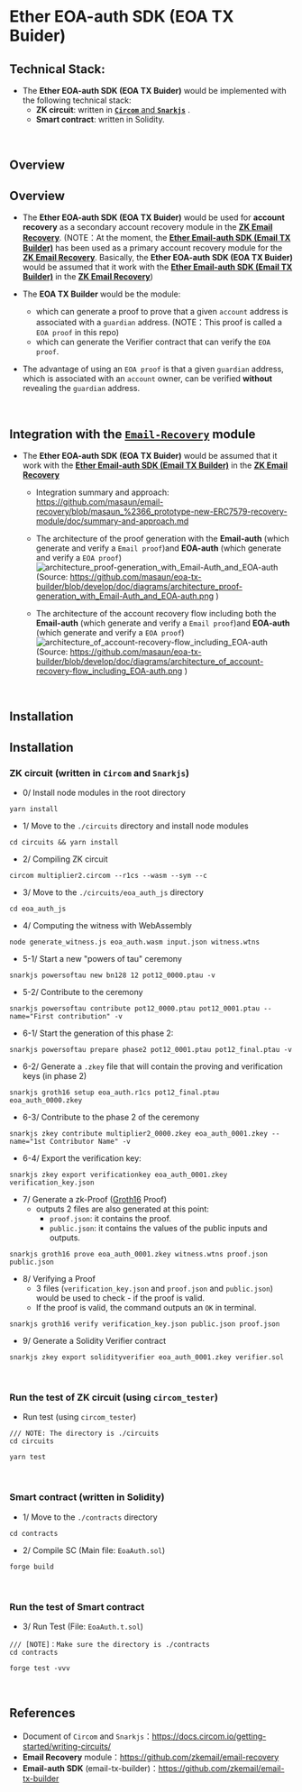 # Ether EOA-auth SDK (EOA TX Buider)

## Technical Stack:
- The **Ether EOA-auth SDK (EOA TX Buider)** would be implemented with the following technical stack:
  - **ZK circuit**: written in [**`Circom`** and **`Snarkjs`**](https://docs.circom.io/) .
  - **Smart contract**: written in Solidity.

<br>

## Overview

## Overview

- The **Ether EOA-auth SDK (EOA TX Buider)** would be used for **account recovery** as a secondary account recovery module in the [**ZK Email Recovery**](https://github.com/zkemail/email-recovery). (NOTE：At the moment, the [**Ether Email-auth SDK (Email TX Builder)**](https://github.com/zkemail/email-tx-builder) has been used as a primary account recovery module for the [**ZK Email Recovery**](https://github.com/zkemail/email-recovery). Basically, the **Ether EOA-auth SDK (EOA TX Buider)** would be assumed that it work with the [**Ether Email-auth SDK (Email TX Builder)**](https://github.com/zkemail/email-tx-builder) in the [**ZK Email Recovery**](https://github.com/zkemail/email-recovery))

- The **EOA TX Builder** would be the module:
  - which can generate a proof to prove that a given `account` address is associated with a `guardian` address. (NOTE：This proof is called a `EOA proof` in this repo)
  - which can generate the Verifier contract that can verify the `EOA proof`.

- The advantage of using an `EOA proof` is that a given `guardian` address, which is associated with an `account` owner, can be verified **without** revealing the `guardian` address. 


<br>

## Integration with the [`Email-Recovery`](https://github.com/zkemail/email-recovery) module

- The **Ether EOA-auth SDK (EOA TX Buider)** would be assumed that it work with the [**Ether Email-auth SDK (Email TX Builder)**](https://github.com/zkemail/email-tx-builder) in the [**ZK Email Recovery**](https://github.com/zkemail/email-recovery)
   - Integration summary and approach:
      https://github.com/masaun/email-recovery/blob/masaun_%2366_prototype-new-ERC7579-recovery-module/doc/summary-and-approach.md

   - The architecture of the proof generation with the **Email-auth** (which generate and verify a `Email proof`)and **EOA-auth** (which generate and verify a `EOA proof`)
      ![architecture_proof-generation_with_Email-Auth_and_EOA-auth](https://github.com/user-attachments/assets/ce1f6ec1-3f7f-41e0-a275-8e6668caf3e0)
      (Source: https://github.com/masaun/eoa-tx-builder/blob/develop/doc/diagrams/architecture_proof-generation_with_Email-Auth_and_EOA-auth.png ) 

   - The architecture of the account recovery flow including both the **Email-auth** (which generate and verify a `Email proof`)and **EOA-auth** (which generate and verify a `EOA proof`)
      ![architecture_of_account-recovery-flow_including_EOA-auth](https://github.com/user-attachments/assets/665ad240-0971-4db6-8c7c-4ca6325ef31f)
      (Source: https://github.com/masaun/eoa-tx-builder/blob/develop/doc/diagrams/architecture_of_account-recovery-flow_including_EOA-auth.png )


<br>

## Installation

## Installation

### ZK circuit (written in `Circom` and `Snarkjs`)

- 0/ Install node modules in the root directory
```shell
yarn install
```

- 1/ Move to the `./circuits` directory and install node modules
```shell
cd circuits && yarn install
```

- 2/ Compiling ZK circuit
```shell
circom multiplier2.circom --r1cs --wasm --sym --c
```

- 3/ Move to the `./circuits/eoa_auth_js` directory
```shell
cd eoa_auth_js
```

- 4/ Computing the witness with WebAssembly
```shell
node generate_witness.js eoa_auth.wasm input.json witness.wtns
```

- 5-1/ Start a new "powers of tau" ceremony
```shell
snarkjs powersoftau new bn128 12 pot12_0000.ptau -v
```

- 5-2/ Contribute to the ceremony
```shell
snarkjs powersoftau contribute pot12_0000.ptau pot12_0001.ptau --name="First contribution" -v
```

- 6-1/ Start the generation of this phase 2:
```shell
snarkjs powersoftau prepare phase2 pot12_0001.ptau pot12_final.ptau -v
```

- 6-2/ Generate a `.zkey` file that will contain the proving and verification keys (in phase 2)
```shell
snarkjs groth16 setup eoa_auth.r1cs pot12_final.ptau eoa_auth_0000.zkey
```

- 6-3/ Contribute to the phase 2 of the ceremony
```shell
snarkjs zkey contribute multiplier2_0000.zkey eoa_auth_0001.zkey --name="1st Contributor Name" -v
```

- 6-4/ Export the verification key:
```shell
snarkjs zkey export verificationkey eoa_auth_0001.zkey verification_key.json
```

- 7/ Generate a zk-Proof ([Groth16](https://eprint.iacr.org/2016/260) Proof) 
   - outputs 2 files are also generated at this point:
      - `proof.json`: it contains the proof.
      - `public.json`: it contains the values of the public inputs and outputs.
```shell
snarkjs groth16 prove eoa_auth_0001.zkey witness.wtns proof.json public.json
```

- 8/ Verifying a Proof
   - 3 files (`verification_key.json` and `proof.json` and `public.json`) would be used to check - if the proof is valid. 
   - If the proof is valid, the command outputs an `OK` in terminal.
```shell
snarkjs groth16 verify verification_key.json public.json proof.json
```

- 9/ Generate a Solidity Verifier contract
```shell
snarkjs zkey export solidityverifier eoa_auth_0001.zkey verifier.sol
```

<br>

### Run the test of ZK circuit (using `circom_tester`)
- Run test (using `circom_tester`)
```shell
/// NOTE: The directory is ./circuits
cd circuits

yarn test
```

<br>


### Smart contract (written in Solidity)

- 1/ Move to the `./contracts` directory
```shell
cd contracts
```

- 2/ Compile SC (Main file: `EoaAuth.sol`)
```shell
forge build
```

<br>

### Run the test of Smart contract
- 3/ Run Test (File: `EoaAuth.t.sol`)
```shell
/// [NOTE]：Make sure the directory is ./contracts
cd contracts

forge test -vvv
```


<br>

## References

- Document of `Circom` and `Snarkjs`：https://docs.circom.io/getting-started/writing-circuits/
- **Email Recovery** module：https://github.com/zkemail/email-recovery
- **Email-auth SDK** (email-tx-builder)：https://github.com/zkemail/email-tx-builder

